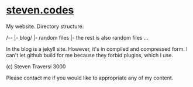 # [steven.codes](http://steven.codes)

My website. Directory structure:

/--
  |- blog/
  |- random files
  |- the rest is also random files
 ...

In the blog is a jekyll site. However, it's in compiled and compressed form. I can't let github build for me because they forbid plugins, which I use.

(c) Steven Traversi 3000

Please contact me if you would like to appropriate any of my content.
